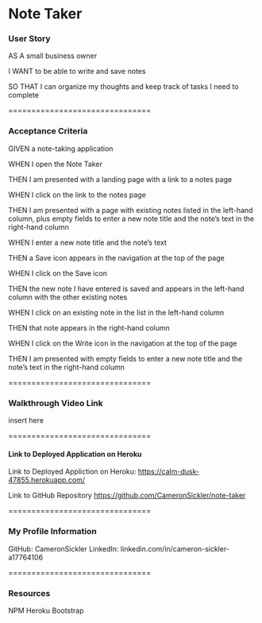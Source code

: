 # Note Taker
 
### User Story
 
AS A small business owner
 
I WANT to be able to write and save notes
 
SO THAT I can organize my thoughts and keep track of tasks I need to complete
 
===============================
 
### Acceptance Criteria
  
GIVEN a note-taking application
 
WHEN I open the Note Taker
 
THEN I am presented with a landing page with a link to a notes page
 
WHEN I click on the link to the notes page
 
THEN I am presented with a page with existing notes listed in the left-hand column, plus empty fields to enter a new note title and the note’s text in the right-hand column
 
WHEN I enter a new note title and the note’s text
 
THEN a Save icon appears in the navigation at the top of the page
 
WHEN I click on the Save icon
 
THEN the new note I have entered is saved and appears in the left-hand column with the other existing notes
 
WHEN I click on an existing note in the list in the left-hand column
 
THEN that note appears in the right-hand column
 
WHEN I click on the Write icon in the navigation at the top of the page
 
THEN I am presented with empty fields to enter a new note title and the note’s text in the right-hand column
 
===============================
 
### Walkthrough Video Link
 
insert here
 
===============================
 
#### Link to Deployed Application on Heroku
 
 Link to Deployed Appliction on Heroku:
https://calm-dusk-47855.herokuapp.com/
 
 Link to GitHub Repository
https://github.com/CameronSickler/note-taker
 
===============================
 
### My Profile Information
 
GitHub: CameronSickler
LinkedIn: linkedin.com/in/cameron-sickler-a17764106
 
===============================
 
### Resources

 NPM    Heroku   Bootstrap
